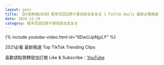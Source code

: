 ```yaml
---
layout: post
title: 【抖音熱搜2020】程序员回应跨千里找前女友复合 1 TikTok Daily 最新必看精選合集2020 12 29
date: 2020-12-29
category: 程序员回应跨千里找前女友复合
---
```


{% include youtube-video.html id="6DwUJpNjyLY" %}

2021必看 最新精選 Top TikTok Trending Clips

喜歡請點贊轉發加訂閱 Like & Subscribe：[YouTube](https://www.youtube.com/channel/UCAoR7VcanIPd04uEq_GIylA/videos)

